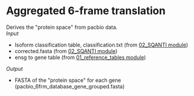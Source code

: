 # Aggregated 6-frame translation <br />
Derives the "protein space" from pacbio data. <br />
_Input_
- Isoform classification table, classification.txt (from [02_SQANTI module](https://github.com/efwatts/LRP_Troubleshooting/tree/main/02_SQANTI))
- corrected.fasta (from [02_SQANTI module](https://github.com/efwatts/LRP_Troubleshooting/tree/main/02_SQANTI))
- ensg to gene table (from [01_reference_tables module](https://github.com/efwatts/LRP_Troubleshooting/tree/main/01_reference_tables))

_Output_
- FASTA of the "protein space" for each gene (pacbio_6frm_database_gene_grouped.fasta)

## 
